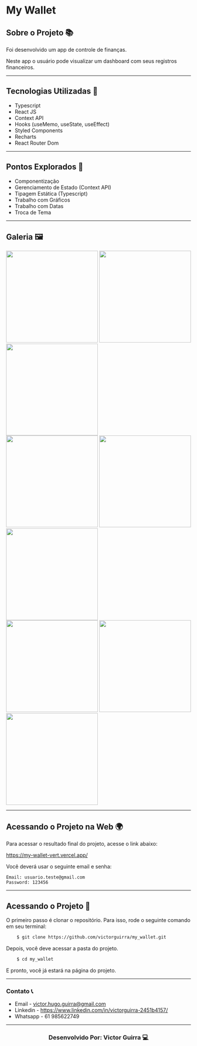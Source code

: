 # My Wallet

## Sobre o Projeto 📚

Foi desenvolvido um app de controle de finanças.

Neste app o usuário pode visualizar um dashboard com seus registros financeiros.

---

## Tecnologias Utilizadas 🚀

- Typescript
- React JS
- Context API
- Hooks (useMemo, useState, useEffect)
- Styled Components
- Recharts
- React Router Dom

---

## Pontos Explorados 🎯

- Componentização
- Gerenciamento de Estado (Context API)
- Tipagem Estática (Typescript)
- Trabalho com Gráficos
- Trabalho com Datas
- Troca de Tema

---

## Galeria 🖼️

<div>
    <img src="https://www.linkpicture.com/q/SaidasLight.png" width="250">
    <img src="https://www.linkpicture.com/q/DashboardLight1.png" width="250" />
    <img src="https://www.linkpicture.com/q/DashboardLight2.png" width="250" />
</div>

<div>
    <img src="https://www.linkpicture.com/q/SaidasDark.png" width="250">
    <img src="https://www.linkpicture.com/q/EntradasDark.png" width="250" />
    <img src="https://www.linkpicture.com/q/DashboardDark2.png" width="250" />
</div>

<div>
    <img src="https://www.linkpicture.com/q/DashboardDark.png" width="250">
    <img src="https://www.linkpicture.com/q/LoginLight.png" width="250" />
    <img src="https://www.linkpicture.com/q/LoginDark.png" width="250" />
</div>

---

## Acessando o Projeto na Web 🌍

Para acessar o resultado final do projeto, acesse o link abaixo:

https://my-wallet-vert.vercel.app/

Você deverá usar o seguinte email e senha:

```
Email: usuario.teste@gmail.com
Password: 123456
```

---

## Acessando o Projeto 📂

O primeiro passo é clonar o repositório. Para isso, rode o seguinte comando em seu terminal:

```bash
    $ git clone https://github.com/victorguirra/my_wallet.git
```

Depois, você deve acessar a pasta do projeto.

```bash
    $ cd my_wallet
```

E pronto, você já estará na página do projeto.

---

### Contato 📞

- Email - victor.hugo.guirra@gmail.com
- Linkedin - https://www.linkedin.com/in/victorguirra-2451b4157/
- Whatsapp - 61 985622749

---

<h3 align="center">Desenvolvido Por: Victor Guirra 💻</h3>